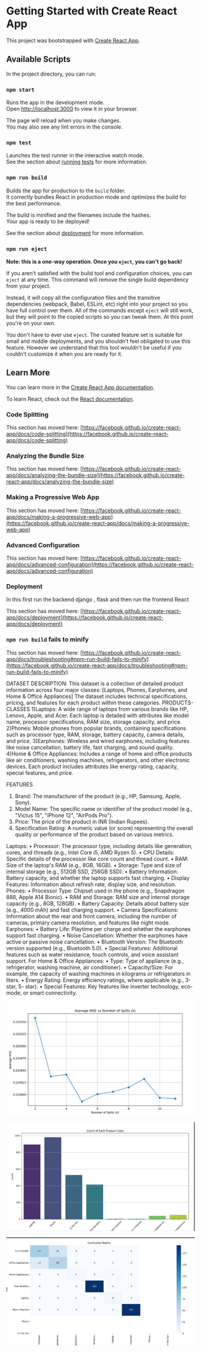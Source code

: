 
# Getting Started with Create React App

This project was bootstrapped with [Create React App](https://github.com/facebook/create-react-app).

## Available Scripts

In the project directory, you can run:

### `npm start`

Runs the app in the development mode.\
Open [http://localhost:3000](http://localhost:3000) to view it in your browser.

The page will reload when you make changes.\
You may also see any lint errors in the console.

### `npm test`

Launches the test runner in the interactive watch mode.\
See the section about [running tests](https://facebook.github.io/create-react-app/docs/running-tests) for more information.

### `npm run build`

Builds the app for production to the `build` folder.\
It correctly bundles React in production mode and optimizes the build for the best performance.

The build is minified and the filenames include the hashes.\
Your app is ready to be deployed!

See the section about [deployment](https://facebook.github.io/create-react-app/docs/deployment) for more information.

### `npm run eject`

**Note: this is a one-way operation. Once you `eject`, you can't go back!**

If you aren't satisfied with the build tool and configuration choices, you can `eject` at any time. This command will remove the single build dependency from your project.

Instead, it will copy all the configuration files and the transitive dependencies (webpack, Babel, ESLint, etc) right into your project so you have full control over them. All of the commands except `eject` will still work, but they will point to the copied scripts so you can tweak them. At this point you're on your own.

You don't have to ever use `eject`. The curated feature set is suitable for small and middle deployments, and you shouldn't feel obligated to use this feature. However we understand that this tool wouldn't be useful if you couldn't customize it when you are ready for it.

## Learn More

You can learn more in the [Create React App documentation](https://facebook.github.io/create-react-app/docs/getting-started).

To learn React, check out the [React documentation](https://reactjs.org/).

### Code Splitting

This section has moved here: [https://facebook.github.io/create-react-app/docs/code-splitting](https://facebook.github.io/create-react-app/docs/code-splitting)

### Analyzing the Bundle Size

This section has moved here: [https://facebook.github.io/create-react-app/docs/analyzing-the-bundle-size](https://facebook.github.io/create-react-app/docs/analyzing-the-bundle-size)

### Making a Progressive Web App

This section has moved here: [https://facebook.github.io/create-react-app/docs/making-a-progressive-web-app](https://facebook.github.io/create-react-app/docs/making-a-progressive-web-app)

### Advanced Configuration

This section has moved here: [https://facebook.github.io/create-react-app/docs/advanced-configuration](https://facebook.github.io/create-react-app/docs/advanced-configuration)

### Deployment

In this first run the backend django , flask and then run the frontend React


This section has moved here: [https://facebook.github.io/create-react-app/docs/deployment](https://facebook.github.io/create-react-app/docs/deployment)

### `npm run build` fails to minify

This section has moved here: [https://facebook.github.io/create-react-app/docs/troubleshooting#npm-run-build-fails-to-minify](https://facebook.github.io/create-react-app/docs/troubleshooting#npm-run-build-fails-to-minify)

DATASET DESCRIPTION:
This dataset is a collection of detailed product information across four major
classes: [Laptops, Phones, Earphones, and Home &amp; Office Appliances]
The dataset includes technical specifications, pricing, and features for each
product within these categories.
PRODUCTS-CLASSES
1)Laptops: A wide range of laptops from various brands like HP, Lenovo,
Apple, and Acer. Each laptop is detailed with attributes like model name,
processor specifications, RAM size, storage capacity, and price.
2)Phones: Mobile phones from popular brands, containing specifications such
as processor type, RAM, storage, battery capacity, camera details, and price.
3)Earphones: Wireless and wired earphones, including features like noise
cancellation, battery life, fast charging, and sound quality.
4)Home &amp; Office Appliances: Includes a range of home and office products
like air conditioners, washing machines, refrigerators, and other electronic
devices. Each product includes attributes like energy rating, capacity, special
features, and price.

FEATURES
1) Brand: The manufacturer of the product (e.g., HP, Samsung, Apple, Sony).
2) Model Name: The specific name or identifier of the product model (e.g., &quot;Victus
15&quot;, &quot;iPhone 12&quot;, &quot;AirPods Pro&quot;).
3) Price: The price of the product in INR (Indian Rupees).
4) Specification Rating: A numeric value (or score) representing the overall quality
or performance of the product based on various metrics.

Laptops:
• Processor: The processor type, including details like generation, cores, and
threads (e.g., Intel Core i5, AMD Ryzen 5).
• CPU Details: Specific details of the processor like core count and thread
count.
• RAM: Size of the laptop&#39;s RAM (e.g., 8GB, 16GB).
• Storage: Type and size of internal storage (e.g., 512GB SSD, 256GB SSD).
• Battery Information: Battery capacity, and whether the laptop supports fast
charging.
• Display Features: Information about refresh rate, display size, and resolution.
Phones:
• Processor Type: Chipset used in the phone (e.g., Snapdragon 888, Apple A14
Bionic).
• RAM and Storage: RAM size and internal storage capacity (e.g., 8GB, 128GB).
• Battery Capacity: Details about battery size (e.g., 4000 mAh) and fast
charging support.
• Camera Specifications: Information about the rear and front camera,
including the number of cameras, primary camera resolution, and features
like night mode.
Earphones:
• Battery Life: Playtime per charge and whether the earphones support fast
charging.
• Noise Cancellation: Whether the earphones have active or passive noise
cancellation.
• Bluetooth Version: The Bluetooth version supported (e.g., Bluetooth 5.0).
• Special Features: Additional features such as water resistance, touch
controls, and voice assistant support.
For Home &amp; Office Appliances:
• Type: Type of appliance (e.g., refrigerator, washing machine, air conditioner).
• Capacity/Size: For example, the capacity of washing machines in kilograms or
refrigerators in liters.
• Energy Rating: Energy efficiency ratings, where applicable (e.g., 3-star, 5-
star).
• Special Features: Key features like inverter technology, eco-mode, or smart
connectivity.



![Screenshot](image/Screenshot%202024-10-23%20123211.png)


![Screenshot](image/Screenshot%202024-10-24%20000804.png)


![Screenshot](image/Screenshot%202024-10-24%20000818.png)


